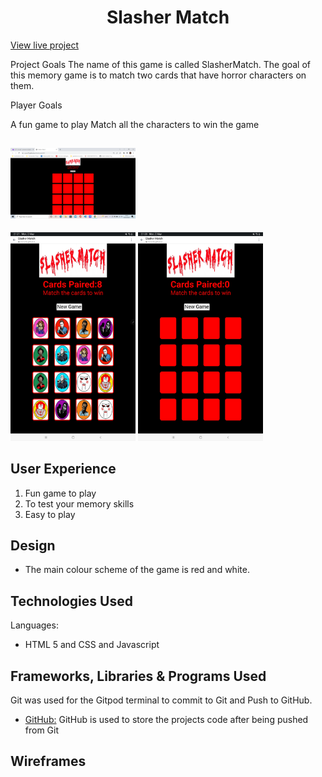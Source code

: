 <h1 align="center">Slasher Match</h1>

[View live project](https://mcnic16.github.io/slashermatch2)

Project Goals
The name of this game is called SlasherMatch.
The goal of this memory game is to match two cards that have horror characters on them.

Player Goals

A fun game to play
Match all the characters to win the game

<h2 align="left"><img src="assets/readmemarkdownimages/laptop.png" width="200"></h2> 
<img src="assets/readmemarkdownimages/gamecompleted.jpg" width="200">
<img src="assets/readmemarkdownimages/tablet.jpg" width="200">

## User Experience

1. Fun game to play
2. To test your memory skills
3. Easy to play


## Design

- The main colour scheme of the game is red and white.

## Technologies Used

Languages:
- HTML 5 and CSS and Javascript

 ## Frameworks, Libraries & Programs Used

 Git was used for the Gitpod terminal to commit to Git and Push to GitHub.
 
 - [GitHub:](https://github.com/)
 GitHub is used to store the projects code after being pushed from Git

 ## Wireframes

 